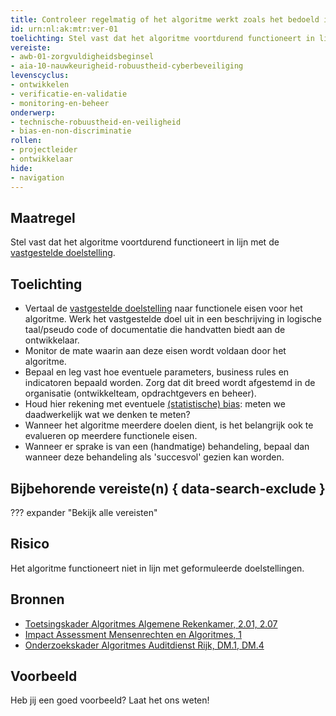 ```yaml
---
title: Controleer regelmatig of het algoritme werkt zoals het bedoeld is
id: urn:nl:ak:mtr:ver-01
toelichting: Stel vast dat het algoritme voortdurend functioneert in lijn met de vastgestelde doelstelling
vereiste:
- awb-01-zorgvuldigheidsbeginsel
- aia-10-nauwkeurigheid-robuustheid-cyberbeveiliging
levenscyclus:
- ontwikkelen
- verificatie-en-validatie
- monitoring-en-beheer
onderwerp:
- technische-robuustheid-en-veiligheid
- bias-en-non-discriminatie
rollen:
- projectleider
- ontwikkelaar
hide:
- navigation
---
```


<!-- tags -->

## Maatregel
Stel vast dat het algoritme voortdurend functioneert in lijn met de [vastgestelde doelstelling](1-pba-02-formuleren-doelstelling.md). 

## Toelichting
- Vertaal de [vastgestelde doelstelling](1-pba-02-formuleren-doelstelling.md) naar functionele eisen voor het algoritme. Werk het vastgestelde doel uit in een beschrijving in logische taal/pseudo code of documentatie die handvatten biedt aan de ontwikkelaar. 
- Monitor de mate waarin aan deze eisen wordt voldaan door het algoritme. 
- Bepaal en leg vast hoe eventuele parameters, business rules en indicatoren bepaald worden. Zorg dat dit breed wordt afgestemd in de organisatie (ontwikkelteam, opdrachtgevers en beheer).
- Houd hier rekening met eventuele [(statistische) bias](../../onderwerpen/bias-en-non-discriminatie.md#statistische-bias): meten we daadwerkelijk wat we denken te meten? 
- Wanneer het algoritme meerdere doelen dient, is het belangrijk ook te evalueren op meerdere functionele eisen. 
- Wanneer er sprake is van een (handmatige) behandeling, bepaal dan wanneer deze behandeling als 'succesvol' gezien kan worden. 

## Bijbehorende vereiste(n) { data-search-exclude }
??? expander "Bekijk alle vereisten"
    <!-- list_vereisten_on_maatregelen_page -->

## Risico
Het algoritme functioneert niet in lijn met geformuleerde doelstellingen. 
<!-- iets toevoegen over scope creep -->


## Bronnen
- [Toetsingskader Algoritmes Algemene Rekenkamer, 2.01, 2.07](https://www.rekenkamer.nl/onderwerpen/algoritmes/documenten/publicaties/2024/05/15/het-toetsingskader-aan-de-slag) 
- [Impact Assessment Mensenrechten en Algoritmes, 1](https://www.rijksoverheid.nl/documenten/rapporten/2021/02/25/impact-assessment-mensenrechten-en-algoritmes)          
- [Onderzoekskader Algoritmes Auditdienst Rijk, DM.1, DM.4](https://www.rijksoverheid.nl/documenten/rapporten/2023/07/11/onderzoekskader-algoritmes-adr-2023)                   

## Voorbeeld

Heb jij een goed voorbeeld? Laat het ons weten!
